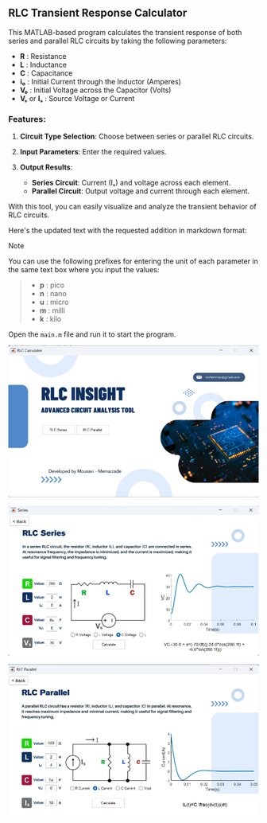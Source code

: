 ## RLC Transient Response Calculator

This MATLAB-based program calculates the transient response of both series and parallel RLC circuits by taking the following parameters:

- **R** : Resistance
- **L** : Inductance
- **C** : Capacitance
- **i₀** : Initial Current through the Inductor (Amperes)
- **V₀** : Initial Voltage across the Capacitor (Volts)
- **Vₛ** or **Iₛ** : Source Voltage or Current

### Features:
1. **Circuit Type Selection**: Choose between series or parallel RLC circuits.

2. **Input Parameters**: Enter the required values.

3. **Output Results**:
   - **Series Circuit**: Current (Iₛ) and voltage across each element.
   - **Parallel Circuit**: Output voltage and current through each element.

With this tool, you can easily visualize and analyze the transient behavior of RLC circuits.

Here's the updated text with the requested addition in markdown format:

> [!NOTE]
You can use the following prefixes for entering the unit of each parameter in the same text box where you input the values:
>- **p** : pico
>- **n** : nano
>- **u** : micro
>- **m** : milli
>- **k** : kilo

Open the `main.m` file and run it to start the program.

![](https://github.com/Mirhossein-Mousavi/RLC-Response-Calculator/blob/master/Picture/Screenshot5.png)

![](https://github.com/Mirhossein-Mousavi/RLC-Response-Calculator/blob/master/Picture/Screenshot1.png)

![](https://github.com/Mirhossein-Mousavi/RLC-Response-Calculator/blob/master/Picture/Screenshot3.png)